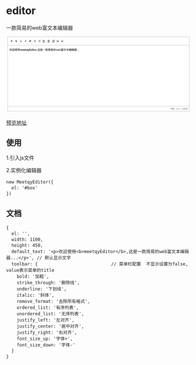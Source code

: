 # editor

一款简易的web富文本编辑器

![](/preview.png)

[预览地址](https://meetqy.com/meetqy-editor/)

## 使用

1.引入js文件

2.实例化编辑器
```
new MeetqyEditor({
  el: '#box'
})
```

## 文档

```
{
  el: '',
  width: 1100,
  height: 450,
  default_text: '<p>欢迎使用<b>meetqyEditor</b>,这是一款简易的web富文本编辑器...</p>', // 默认显示文字
  toolbar: {                            // 菜单栏配置  不显示设置为false, value表示菜单的title
    bold: '加粗',                       
    strike_through: '删除线',            
    underline: '下划线',                
    italic: '斜体',                     
    remove_format: '去除所有格式',       
    ordered_list: '有序列表',            
    unordered_list: '无序列表',          
    justify_left: '左对齐',
    justify_center: '居中对齐',
    justify_right: '右对齐',
    font_size_up: '字体+',
    font_size_down: '字体-'
  }
}
```

